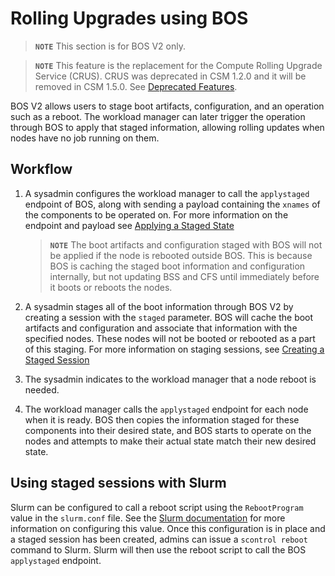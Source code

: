 # Rolling Upgrades using BOS

> **`NOTE`** This section is for BOS V2 only.

<!-- -->
> **`NOTE`** This feature is the replacement for the Compute Rolling Upgrade Service (CRUS). CRUS was deprecated in CSM 1.2.0 and it will be removed in CSM 1.5.0.
> See [Deprecated Features](../../introduction/deprecated_features/README.md).

BOS V2 allows users to stage boot artifacts, configuration, and an operation such as a reboot.
The workload manager can later trigger the operation through BOS to apply that staged information, allowing rolling updates when nodes have no job running on them.

## Workflow

1. A sysadmin configures the workload manager to call the `applystaged` endpoint of BOS, along with sending a payload containing the `xnames` of the components to be operated on.  For more information on the endpoint and payload see [Applying a Staged State](./Stage_Changes_with_BOS.md#applying-a-staged-state)

    > **`NOTE`** The boot artifacts and configuration staged with BOS will not be applied if the node is rebooted outside BOS.
    This is because BOS is caching the staged boot information and configuration internally, but not updating BSS and CFS until immediately before it boots or reboots the nodes.

1. A sysadmin stages all of the boot information through BOS V2 by creating a session with the `staged` parameter.
BOS will cache the boot artifacts and configuration and associate that information with the specified nodes. These nodes will not be booted or rebooted as a part of this staging.
For more information on staging sessions, see [Creating a Staged Session](./Stage_Changes_with_BOS.md#creating-a-staged-session)

1. The sysadmin indicates to the workload manager that a node reboot is needed.

1. The workload manager calls the `applystaged` endpoint for each node when it is ready.
BOS then copies the information staged for these components into their desired state, and BOS starts to operate on the nodes and attempts to make their actual state match their new desired state.

## Using staged sessions with Slurm

Slurm can be configured to call a reboot script using the `RebootProgram` value in the `slurm.conf` file.
See the [Slurm documentation](https://slurm.schedmd.com/slurm.conf.html#OPT_RebootProgram) for more information on configuring this value.
Once this configuration is in place and a staged session has been created, admins can issue a `scontrol reboot` command to Slurm.
Slurm will then use the reboot script to call the BOS `applystaged` endpoint.
